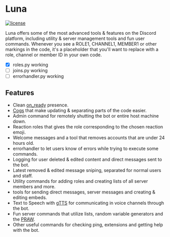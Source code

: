 # Luna
[![license](https://camo.githubusercontent.com/e8d5c98b8acdc98a82b8e1b03c8c256539417ce8eb7199f0e20e50edc50f6d03/68747470733a2f2f696d672e736869656c64732e696f2f6769746875622f6c6963656e73652f61707075313233322f446973636f72642d53656c66626f742e7376673f7374796c653d666c61742d737175617265)](https://github.com/Wanrell/Lunabot/blob/main/LICENSE)

Luna offers some of the most advanced tools &amp; features on the Discord platform, including utility &amp; server management tools and fun user commands. Whenever you see a ROLE1, CHANNEL1, MEMBER1 or other markings in the code, it's a placeholder that you'll want to replace with a role, channel or member ID in your own code. 

- [x] roles.py working
- [ ] joins.py working
- [ ] errorhandler.py working

## Features
- Clean [on_ready](https://i.imgur.com/dcVcRvx.png) presence.
- [Cogs](https://discordpy.readthedocs.io/en/stable/ext/commands/cogs.html) that make updating & separating parts of the code easier. 
- Admin command for remotely shutting the bot or entire host machine down.
- Reaction roles that gives the role corresponding to the chosen reaction emoji.
- Welcome messages and a tool that removes accounts that are under 24 hours old. 
- errorhandler to let users know of errors while trying to execute some commands. 
- Logging for user deleted & edited content and direct messages sent to the bot. 
- Latest removed & edited message sniping, separated for normal users and staff.
- Utility commands for adding roles and creating lists of all server members and more.
- tools for sending direct messages, server messages and creating & editing embeds.
- Text to Speech with [gTTS](https://pypi.org/project/gTTS/) for communicating in voice channels through the bot. 
- Fun server commands that utilize lists, random variable generators and the [PRAW](https://praw.readthedocs.io/en/stable/).
- Other useful commands for checking ping, extensions and getting help with the bot.
